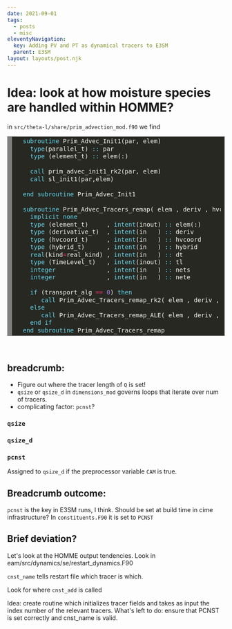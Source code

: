 ```yaml
---
date: 2021-09-01
tags:
  - posts
  - misc
eleventyNavigation:
  key: Adding PV and PT as dynamical tracers to E3SM
  parent: E3SM
layout: layouts/post.njk
---
```


# Idea: look at how moisture species are handled within HOMME?

in `src/theta-l/share/prim_advection_mod.f90` we find

<pre>
<!-- HTML generated using hilite.me --><div style="background: #272822; overflow:auto;width:auto;border:solid gray;border-width:.1em .1em .1em .8em;padding:.2em .6em;"><pre style="margin: 0; line-height: 125%">  <span style="color: #66d9ef">subroutine </span><span style="color: #f8f8f2">Prim_Advec_Init1(par,</span> <span style="color: #f8f8f2">elem)</span>
    <span style="color: #66d9ef">type</span><span style="color: #f8f8f2">(parallel_t)</span> <span style="color: #66d9ef">::</span> <span style="color: #f8f8f2">par</span> 
    <span style="color: #66d9ef">type</span> <span style="color: #f8f8f2">(element_t)</span> <span style="color: #66d9ef">::</span> <span style="color: #f8f8f2">elem(:)</span>

    <span style="color: #66d9ef">call </span><span style="color: #f8f8f2">prim_advec_init1_rk2(par,</span> <span style="color: #f8f8f2">elem)</span>
    <span style="color: #66d9ef">call </span><span style="color: #f8f8f2">sl_init1(par,elem)</span>

  <span style="color: #66d9ef">end subroutine </span><span style="color: #f8f8f2">Prim_Advec_Init1</span>

  <span style="color: #66d9ef">subroutine </span><span style="color: #f8f8f2">Prim_Advec_Tracers_remap(</span> <span style="color: #f8f8f2">elem</span> <span style="color: #f8f8f2">,</span> <span style="color: #f8f8f2">deriv</span> <span style="color: #f8f8f2">,</span> <span style="color: #f8f8f2">hvcoord</span> <span style="color: #f8f8f2">,</span>  <span style="color: #f8f8f2">hybrid</span> <span style="color: #f8f8f2">,</span> <span style="color: #f8f8f2">dt</span> <span style="color: #f8f8f2">,</span> <span style="color: #f8f8f2">tl</span> <span style="color: #f8f8f2">,</span> <span style="color: #f8f8f2">nets</span> <span style="color: #f8f8f2">,</span> <span style="color: #f8f8f2">nete</span> <span style="color: #f8f8f2">)</span>
    <span style="color: #66d9ef">implicit none</span>
<span style="color: #66d9ef">    type</span> <span style="color: #f8f8f2">(element_t)</span>     <span style="color: #f8f8f2">,</span> <span style="color: #66d9ef">intent</span><span style="color: #f8f8f2">(inout)</span> <span style="color: #66d9ef">::</span> <span style="color: #f8f8f2">elem(:)</span>
    <span style="color: #66d9ef">type</span> <span style="color: #f8f8f2">(derivative_t)</span>  <span style="color: #f8f8f2">,</span> <span style="color: #66d9ef">intent</span><span style="color: #f8f8f2">(in</span>   <span style="color: #f8f8f2">)</span> <span style="color: #66d9ef">::</span> <span style="color: #f8f8f2">deriv</span>
    <span style="color: #66d9ef">type</span> <span style="color: #f8f8f2">(hvcoord_t)</span>     <span style="color: #f8f8f2">,</span> <span style="color: #66d9ef">intent</span><span style="color: #f8f8f2">(in</span>   <span style="color: #f8f8f2">)</span> <span style="color: #66d9ef">::</span> <span style="color: #f8f8f2">hvcoord</span>
    <span style="color: #66d9ef">type</span> <span style="color: #f8f8f2">(hybrid_t)</span>      <span style="color: #f8f8f2">,</span> <span style="color: #66d9ef">intent</span><span style="color: #f8f8f2">(in</span>   <span style="color: #f8f8f2">)</span> <span style="color: #66d9ef">::</span> <span style="color: #f8f8f2">hybrid</span>
    <span style="color: #66d9ef">real</span><span style="color: #f8f8f2">(kind</span><span style="color: #f92672">=</span><span style="color: #f8f8f2">real_kind)</span> <span style="color: #f8f8f2">,</span> <span style="color: #66d9ef">intent</span><span style="color: #f8f8f2">(in</span>   <span style="color: #f8f8f2">)</span> <span style="color: #66d9ef">::</span> <span style="color: #f8f8f2">dt</span>
    <span style="color: #66d9ef">type</span> <span style="color: #f8f8f2">(TimeLevel_t)</span>   <span style="color: #f8f8f2">,</span> <span style="color: #66d9ef">intent</span><span style="color: #f8f8f2">(inout)</span> <span style="color: #66d9ef">::</span> <span style="color: #f8f8f2">tl</span>
    <span style="color: #66d9ef">integer</span>              <span style="color: #f8f8f2">,</span> <span style="color: #66d9ef">intent</span><span style="color: #f8f8f2">(in</span>   <span style="color: #f8f8f2">)</span> <span style="color: #66d9ef">::</span> <span style="color: #f8f8f2">nets</span>
    <span style="color: #66d9ef">integer</span>              <span style="color: #f8f8f2">,</span> <span style="color: #66d9ef">intent</span><span style="color: #f8f8f2">(in</span>   <span style="color: #f8f8f2">)</span> <span style="color: #66d9ef">::</span> <span style="color: #f8f8f2">nete</span>

    <span style="color: #66d9ef">if</span> <span style="color: #f8f8f2">(transport_alg</span> <span style="color: #f92672">==</span> <span style="color: #ae81ff">0</span><span style="color: #f8f8f2">)</span> <span style="color: #66d9ef">then</span>
<span style="color: #66d9ef">       call </span><span style="color: #f8f8f2">Prim_Advec_Tracers_remap_rk2(</span> <span style="color: #f8f8f2">elem</span> <span style="color: #f8f8f2">,</span> <span style="color: #f8f8f2">deriv</span> <span style="color: #f8f8f2">,</span> <span style="color: #f8f8f2">hvcoord</span> <span style="color: #f8f8f2">,</span> <span style="color: #f8f8f2">hybrid</span> <span style="color: #f8f8f2">,</span> <span style="color: #f8f8f2">dt</span> <span style="color: #f8f8f2">,</span> <span style="color: #f8f8f2">tl</span> <span style="color: #f8f8f2">,</span> <span style="color: #f8f8f2">nets</span> <span style="color: #f8f8f2">,</span> <span style="color: #f8f8f2">nete</span> <span style="color: #f8f8f2">)</span>
    <span style="color: #66d9ef">else</span>
<span style="color: #66d9ef">       call </span><span style="color: #f8f8f2">Prim_Advec_Tracers_remap_ALE(</span> <span style="color: #f8f8f2">elem</span> <span style="color: #f8f8f2">,</span> <span style="color: #f8f8f2">deriv</span> <span style="color: #f8f8f2">,</span> <span style="color: #f8f8f2">hvcoord</span> <span style="color: #f8f8f2">,</span> <span style="color: #f8f8f2">hybrid</span> <span style="color: #f8f8f2">,</span> <span style="color: #f8f8f2">dt</span> <span style="color: #f8f8f2">,</span> <span style="color: #f8f8f2">tl</span> <span style="color: #f8f8f2">,</span> <span style="color: #f8f8f2">nets</span> <span style="color: #f8f8f2">,</span> <span style="color: #f8f8f2">nete</span> <span style="color: #f8f8f2">)</span>
    <span style="color: #66d9ef">end if</span>
<span style="color: #66d9ef">  end subroutine </span><span style="color: #f8f8f2">Prim_Advec_Tracers_remap</span>
</pre></div>
</pre>

## breadcrumb:
* Figure out where the tracer length of `Q` is set!
* `qsize` or `qsize_d` in `dimensions_mod` governs loops that iterate over num of tracers.
* complicating factor: `pcnst`?


### `qsize`

### `qsize_d`

### `pcnst`
Assigned to `qsize_d` if the preprocessor variable `CAM` is true. 



## Breadcrumb outcome:
`pcnst` is the key in E3SM runs, I think. Should be set
at build time in cime infrastructure?
In `constituents.F90` it is set to `PCNST` 

## Brief deviation?
Let's look at the HOMME output tendencies. 
Look in eam/src/dynamics/se/restart_dynamics.F90

`cnst_name` tells restart file which tracer is which.

Look for where `cnst_add` is called

Idea: create routine which initializes tracer fields and
takes as input the index number of the relevant tracers.
What's left to do: ensure that PCNST is set correctly and cnst_name is valid.
